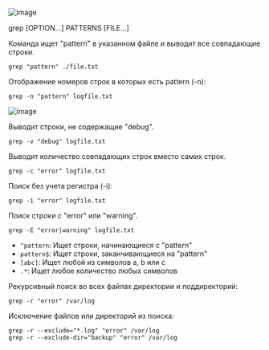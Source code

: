 ![image](https://github.com/user-attachments/assets/0d49e8a9-9b61-44cb-92ba-489b2c2807d6)

grep [OPTION...] PATTERNS [FILE...]

Команда ищет "pattern" в указанном файле и выводит все совпадающие строки.

```
grep "pattern" ./file.txt
```

Отображение номеров строк в которых есть pattern (-n):

```
grep -n "pattern" logfile.txt
```
![image](https://github.com/user-attachments/assets/aa1ec7c9-ec0a-492f-8c04-9649e1caddf3)

Выводит строки, не содержащие "debug". 

```
grep -v "debug" logfile.txt
```

Выводит количество совпадающих строк вместо самих строк.

```
grep -c "error" logfile.txt
```

Поиск без учета регистра (-i):

```
grep -i "error" logfile.txt
```

Поиск строки с "error" или "warning".

```
grep -E "error|warning" logfile.txt
```

- `^pattern`: Ищет строки, начинающиеся с "pattern"
- `pattern$`: Ищет строки, заканчивающиеся на "pattern"
- `[abc]`: Ищет любой из символов a, b или c
- `.*`: Ищет любое количество любых символов

Рекурсивный поиск во всех файлах директории и поддиректорий:

```
grep -r "error" /var/log
```

Исключение файлов или директорий из поиска:

```
grep -r --exclude="*.log" "error" /var/log
grep -r --exclude-dir="backup" "error" /var/log
```
